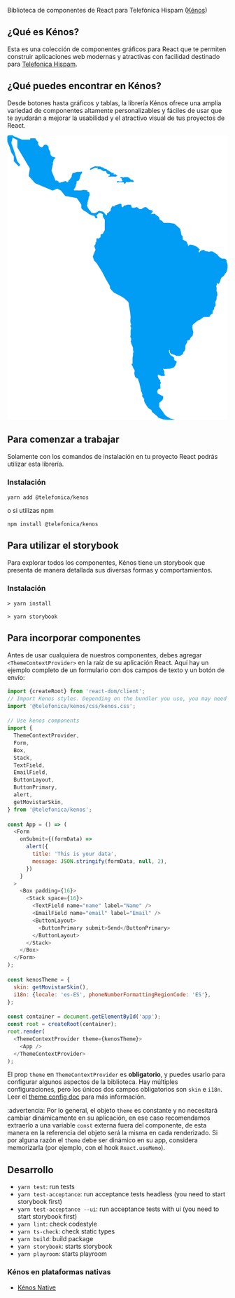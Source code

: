 Biblioteca de componentes de React para Telefónica Hispam ([Kénos](https://github.com/TelefonicaAR/kenos-ui))

## ¿Qué es Kénos?

Esta es una colección de componentes gráficos para React que te permiten construir aplicaciones web modernas y
atractivas con facilidad destinado para
[Telefonica Hispam](https://www.linkedin.com/company/movistar-telefonica-hispam/about/).

## ¿Qué puedes encontrar en Kénos?

Desde botones hasta gráficos y tablas, la librería Kénos ofrece una amplia variedad de componentes altamente
personalizables y fáciles de usar que te ayudarán a mejorar la usabilidad y el atractivo visual de tus
proyectos de React.

![Telefónica Hispam](img/mapa-hispam.png)

## Para comenzar a trabajar

Solamente con los comandos de instalación en tu proyecto React podrás utilizar esta librería.

### Instalación

```terminal
yarn add @telefonica/kenos
```

o si utilizas npm

```terminal
npm install @telefonica/kenos
```

## Para utilizar el storybook

Para explorar todos los componentes, Kénos tiene un storybook que presenta de manera detallada sus diversas
formas y comportamientos.

### Instalación

```terminal
> yarn install
```

```terminal
> yarn storybook
```

## Para incorporar componentes

Antes de usar cualquiera de nuestros componentes, debes agregar `<ThemeContextProvider>` en la raíz de su
aplicación React. Aquí hay un ejemplo completo de un formulario con dos campos de texto y un botón de envío:

```javascript
import {createRoot} from 'react-dom/client';
// Import Kenos styles. Depending on the bundler you use, you may need to import it in a different way.
import '@telefonica/kenos/css/kenos.css';

// Use kenos components
import {
  ThemeContextProvider,
  Form,
  Box,
  Stack,
  TextField,
  EmailField,
  ButtonLayout,
  ButtonPrimary,
  alert,
  getMovistarSkin,
} from '@telefonica/kenos';

const App = () => (
  <Form
    onSubmit={(formData) =>
      alert({
        title: 'This is your data',
        message: JSON.stringify(formData, null, 2),
      })
    }
  >
    <Box padding={16}>
      <Stack space={16}>
        <TextField name="name" label="Name" />
        <EmailField name="email" label="Email" />
        <ButtonLayout>
          <ButtonPrimary submit>Send</ButtonPrimary>
        </ButtonLayout>
      </Stack>
    </Box>
  </Form>
);

const kenosTheme = {
  skin: getMovistarSkin(),
  i18n: {locale: 'es-ES', phoneNumberFormattingRegionCode: 'ES'},
};

const container = document.getElementById('app');
const root = createRoot(container);
root.render(
  <ThemeContextProvider theme={kenosTheme}>
    <App />
  </ThemeContextProvider>
);
```

El prop `theme` en `ThemeContextProvider` es **obligatorio**, y puedes usarlo para configurar algunos aspectos
de la biblioteca. Hay múltiples configuraciones, pero los únicos dos campos obligatorios son `skin` e `i18n`.
Leer el [theme config doc](doc/theme-config.md) para más información.

:advertencia: Por lo general, el objeto `theme` es constante y no necesitará cambiar dinámicamente en su
aplicación, en ese caso recomendamos extraerlo a una variable `const` externa fuera del componente, de esta
manera en la referencia del objeto será la misma en cada renderizado. Si por alguna razón el `theme` debe ser
dinámico en su app, considera memorizarla (por ejemplo, con el hook `React.useMemo`).

## Desarrollo

- `yarn test`: run tests
- `yarn test-acceptance`: run acceptance tests headless (you need to start storybook first)
- `yarn test-acceptance --ui`: run acceptance tests with ui (you need to start storybook first)
- `yarn lint`: check codestyle
- `yarn ts-check`: check static types
- `yarn build`: build package
- `yarn storybook`: starts storybook
- `yarn playroom`: starts playroom

### Kénos en plataformas nativas

- [Kénos Native](https://github.com/Telefonica-Hispanoamerica/kenos-native)
